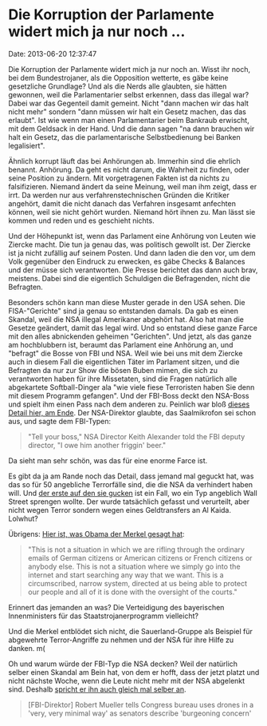 Die Korruption der Parlamente widert mich ja nur noch \...
==========================================================

Date: 2013-06-20 12:37:47

Die Korruption der Parlamente widert mich ja nur noch an. Wisst ihr
noch, bei dem Bundestrojaner, als die Opposition wetterte, es gäbe keine
gesetzliche Grundlage? Und als die Nerds alle glaubten, sie hätten
gewonnen, weil die Parlamentarier selbst erkennen, dass das illegal war?
Dabei war das Gegenteil damit gemeint. Nicht \"dann machen wir das halt
nicht mehr\" sondern \"dann müssen wir halt ein Gesetz machen, das das
erlaubt\". Ist wie wenn man einen Parlamentarier beim Bankraub erwischt,
mit dem Geldsack in der Hand. Und die dann sagen \"na dann brauchen wir
halt ein Gesetz, das die parlamentarische Selbstbedienung bei Banken
legalisiert\".

Ähnlich korrupt läuft das bei Anhörungen ab. Immerhin sind die ehrlich
benannt. Anhörung. Da geht es nicht darum, die Wahrheit zu finden, oder
seine Position zu ändern. Mit vorgetragenen Fakten ist da nichts zu
falsifizieren. Niemand ändert da seine Meinung, weil man ihm zeigt, dass
er irrt. Da werden nur aus verfahrenstechnischen Gründen die Kritiker
angehört, damit die nicht danach das Verfahren insgesamt anfechten
können, weil sie nicht gehört wurden. Niemand hört ihnen zu. Man lässt
sie kommen und reden und es geschieht nichts.

Und der Höhepunkt ist, wenn das Parlament eine Anhörung von Leuten wie
Ziercke macht. Die tun ja genau das, was politisch gewollt ist. Der
Ziercke ist ja nicht zufällig auf seinem Posten. Und dann laden die den
vor, um dem Volk gegenüber den Eindruck zu erwecken, es gäbe Checks &
Balances und der müsse sich verantworten. Die Presse berichtet das dann
auch brav, meistens. Dabei sind die eigentlich Schuldigen die
Befragenden, nicht die Befragten.

Besonders schön kann man diese Muster gerade in den USA sehen. Die
FISA-\"Gerichte\" sind ja genau so entstanden damals. Da gab es einen
Skandal, weil die NSA illegal Amerikaner abgehört hat. Also hat man die
Gesetze geändert, damit das legal wird. Und so entstand diese ganze
Farce mit den alles abnickenden geheimen \"Gerichten\". Und jetzt, als
das ganze am hochblubbern ist, beraumt das Parlament eine Anhörung an,
und \"befragt\" die Bosse von FBI und NSA. Weil wie bei uns mit dem
Ziercke auch in diesem Fall die eigentlichen Täter im Parlament sitzen,
und die Befragten da nur zur Show die bösen Buben mimen, die sich zu
verantworten haben für ihre Missetaten, sind die Fragen natürlich alle
abgekartete Softball-Dinger ala \"wie viele fiese Terroristen haben Sie
denn mit diesem Programm gefangen\". Und der FBI-Boss deckt den NSA-Boss
und spielt ihm einen Pass nach dem anderen zu. Peinlich war bloß [dieses
Detail hier, am
Ende](http://www.theatlanticwire.com/politics/2013/06/nsa-friggin-beer-video/66360/).
Der NSA-Direktor glaubte, das Saalmikrofon sei schon aus, und sagte dem
FBI-Typen:

> \"Tell your boss,\" NSA Director Keith Alexander told the FBI deputy
> director, \"I owe him another friggin\' beer.\"

Da sieht man sehr schön, was das für eine enorme Farce ist.

Es gibt da ja am Rande noch das Detail, dass jemand mal geguckt hat, was
das so für 50 angebliche Terrorfälle sind, die die NSA da verhindert
haben will. Und [der erste auf den sie
gucken](http://www.washingtonsblog.com/2013/06/no-nsa-spying-did-not-prevent-a-terror-attack-on-wall-street.html)
ist ein Fall, wo ein Typ angeblich Wall Street sprengen wollte. Der
wurde tatsächlich gefasst und verurteilt, aber nicht wegen Terror
sondern wegen eines Geldtransfers an Al Kaida. Lolwhut?

Übrigens: [Hier ist, was Obama der Merkel gesagt
hat](http://www.guardian.co.uk/world/2013/jun/19/barack-obama-nsa-people-emails):

> \"This is not a situation in which we are rifling through the ordinary
> emails of German citizens or American citizens or French citizens or
> anybody else. This is not a situation where we simply go into the
> internet and start searching any way that we want. This is a
> circumscribed, narrow system, directed at us being able to protect our
> people and all of it is done with the oversight of the courts.\"

Erinnert das jemanden an was? Die Verteidigung des bayerischen
Innenministers für das Staatstrojanerprogramm vielleicht?

Und die Merkel entblödet sich nicht, die Sauerland-Gruppe als Beispiel
für abgewehrte Terror-Angriffe zu nehmen und der NSA für ihre Hilfe zu
danken. m(

Oh und warum würde der FBI-Typ die NSA decken? Weil der natürlich selber
einen Skandal am Bein hat, von dem er hofft, dass der jetzt platzt und
nicht nächste Woche, wenn die Leute nicht mehr mit der NSA abgelenkt
sind. Deshalb [spricht er ihn auch gleich mal selber
an](http://www.guardian.co.uk/world/2013/jun/19/fbi-drones-domestic-surveillance).

> \[FBI-Direktor\] Robert Mueller tells Congress bureau uses drones in a
> \'very, very minimal way\' as senators describe \'burgeoning concern\'
